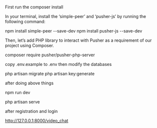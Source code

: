 First run the 
composer install

In your terminal, install the ‘simple-peer’ and ‘pusher-js’ by running the following command:

npm install simple-peer --save-dev
npm install pusher-js --save-dev

Then, let’s add PHP library to interact with Pusher as a requirement of our project using Composer.

composer require pusher/pusher-php-server

copy .env.example to .env
then modify the databases

php artisan migrate 
php artisan key:generate

after doing above things

npm run dev

php artisan serve

after registration and login

http://127.0.0.1:8000/video_chat